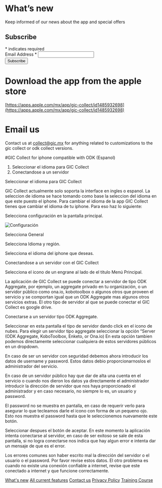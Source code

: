 # What’s new

Keep informed of our news about the app and special offers
<!-- Begin Mailchimp Signup Form -->
<div id="mc_embed_signup">
<form action="https://github.us4.list-manage.com/subscribe/post?u=fd84e7b022eedaaec133c1eb0&amp;id=c204a3a1bb" method="post" id="mc-embedded-subscribe-form" name="mc-embedded-subscribe-form" class="validate" target="_blank" novalidate>
    <div id="mc_embed_signup_scroll">
	<h2>Subscribe</h2>
<div class="indicates-required"><span class="asterisk">*</span> indicates required</div>
<div class="mc-field-group">
	<label for="mce-EMAIL">Email Address  <span class="asterisk">*</span>
</label>
	<input type="email" value="" name="EMAIL" class="required email" id="mce-EMAIL">
</div>
	<div id="mce-responses" class="clear">
		<div class="response" id="mce-error-response" style="display:none"></div>
		<div class="response" id="mce-success-response" style="display:none"></div>
	</div>    <!-- real people should not fill this in and expect good things - do not remove this or risk form bot signups-->
    <div style="position: absolute; left: -5000px;" aria-hidden="true"><input type="text" name="b_fd84e7b022eedaaec133c1eb0_c204a3a1bb" tabindex="-1" value=""></div>
    <div class="clear"><input type="submit" value="Subscribe" name="subscribe" id="mc-embedded-subscribe" class="button"></div>
    </div>
</form>
</div>

<!--End mc_embed_signup-->

# Download the app from the apple store

[https://apps.apple.com/mx/app/gic-collect/id1485932698](https://apps.apple.com/mx/app/gic-collect/id1485932698)

# Email us

Contact us at [collect@gic.mx](mailto:collect@gic.mx) for anything related to customizations to the gic collect or odk collect versions.


#GIC Collect for iphone compatible with ODK (Espanol)

1. Seleccionar el idioma para GIC Collect
2. Conectandose a un servidor


Seleccionar el idioma para GIC Collect

GIC Collect actualmente solo soporta la interface en ingles o espanol. La seleccion de idioma se hace tomando como base la seleccion del idioma en que este puesto el iphone. Para cambiar el idioma de la app GIC Collect tienes que cambiar el idioma de tu iphone. Para eso haz lo siguiente:

Selecciona configuración en la pantalla principal.

![](https://dsalazarrojas.github.io/Odk-Collect-for-IOS/GICCollectManualEspanol/Images/00%20-%20General.jpeg "Configuración")

Selecciona General

Selecciona Idioma y región.

Selecciona el idioma del iphone que deseas.


Conectandose a un servidor con el GIC Collect

Selecciona el icono de un engrane al lado de el titulo Menú Principal.

La aplicación de GIC Collect se puede conectar a servidor de tipo ODK Aggregate, por ejemplo, un aggregate privado en tu organización, o un servidor público como ona.io, kobotoolbox o algunos otros que proveen el servicio y se comportan igual que un ODK Aggregate mas algunos otros servicios extras. El otro tipo de servidor al que se puede conectar el GIC Collect es google drive. 

Conectarse a un servidor tipo ODK Aggregate.

Seleccionar en esta pantalla el tipo de servidor dando click en el icono de nubes. Para elegir un servidor tipo aggregate seleccionar la opción “Server (ODK Aggregate, KoboToolbox, Enketo, or Ona.io) En esta opción tambien podemos directamente seleccionar cualquiera de estos servidores públicos en un dropdown. 

En caso de ser un servidor con seguridad debemos ahora introducir los datos de username y password. Estos datos debio proporcionarnoslos el administrador del servicio. 

En caso de un servidor público hay que dar de alta una cuenta en el servicio o cuando nos dieron los datos ya directamente el administrador introducir la dirección de servidor que nos haya proporcionado el administrador y en caso necesario, no siempre lo es, un usuario y password.

El password no se muestra en pantalla, en caso de requerir verlo para asegurar lo que tecleamos darle el icono con forma de un pequeno ojo. Esto  nos muestra el password hasta que le seleccionemos nuevamente este botón.

Seleccionar despues el botón de aceptar. En este momento la aplicación intenta conectarse al servidor, en caso de ser exitoso se sale de esta pantalla, si no logra conectarse nos indica que hay algun error e intenta dar un mensaje de que es el error. 

Los errores comunes son haber escrito mal la dirección del servidor o el usuario o el password. Por favor revise estos datos. El otro problema es cuando no existe una conexión confiable a internet, revise que este conectado a internet y que funcione correctamente. 



[What's new](https://dsalazarrojas.github.io/Odk-Collect-for-IOS/What's%20new.html)
[All current features](https://dsalazarrojas.github.io/Odk-Collect-for-IOS/GIC%20Collect%20features.html)
[Contact us](https://dsalazarrojas.github.io/Odk-Collect-for-IOS/Contact-Us.html)
[Privacy Policy](https://dsalazarrojas.github.io/Odk-Collect-for-IOS/Privacy-Policy.html)
[Training Course](https://dsalazarrojas.github.io/Odk-Collect-for-IOS/GIC%20Collect%20for%20IOS%20Compatible%20with%20ODK%20Training%20Course.html)

